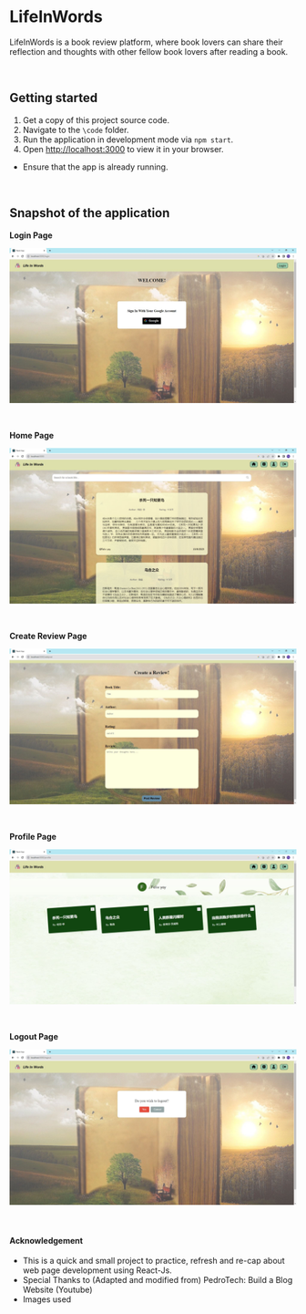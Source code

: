 # LifeInWords

LifeInWords is a book review platform, where book lovers can share their reflection and thoughts with other fellow book lovers after reading a book. 

<br>

## Getting started
1. Get a copy of this project source code. 
2. Navigate to the `\code` folder. 
3. Run the application in development mode via `npm start`.
4. Open [http://localhost:3000](http://localhost:3000) to view it in your browser.
  * Ensure that the app is already running.

<br>

## Snapshot of the application
**Login Page**

![image](https://github.com/Py0000/LifeInWords/blob/main/docs/login.JPG)

<br>

**Home Page**

![image](https://github.com/Py0000/LifeInWords/blob/main/docs/home.JPG)

<br>

**Create Review Page**

![image](https://github.com/Py0000/LifeInWords/blob/main/docs/add.JPG)

<br>

**Profile Page**

![image](https://github.com/Py0000/LifeInWords/blob/main/docs/profile.JPG)

<br>

**Logout Page**

![image](https://github.com/Py0000/LifeInWords/blob/main/docs/logout.JPG)

<br>

#### Acknowledgement
* This is a quick and small project to practice, refresh and re-cap about web page development using React-Js. 
* Special Thanks to (Adapted and modified from) PedroTech: Build a Blog Website (Youtube)
* Images used 